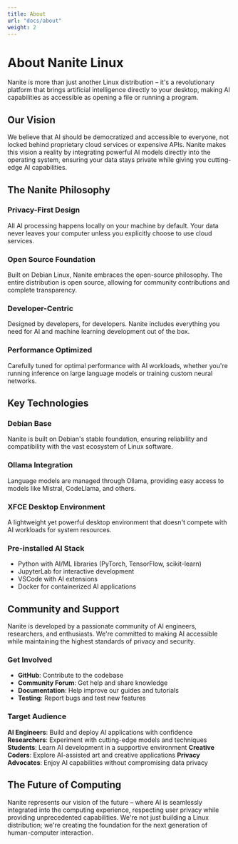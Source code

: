```yaml
---
title: About
url: "docs/about"
weight: 2
---
```


# About Nanite Linux

Nanite is more than just another Linux distribution – it's a revolutionary platform that brings artificial intelligence directly to your desktop, making AI capabilities as accessible as opening a file or running a program.

## Our Vision

We believe that AI should be democratized and accessible to everyone, not locked behind proprietary cloud services or expensive APIs. Nanite makes this vision a reality by integrating powerful AI models directly into the operating system, ensuring your data stays private while giving you cutting-edge AI capabilities.

## The Nanite Philosophy

### Privacy-First Design
All AI processing happens locally on your machine by default. Your data never leaves your computer unless you explicitly choose to use cloud services.

### Open Source Foundation
Built on Debian Linux, Nanite embraces the open-source philosophy. The entire distribution is open source, allowing for community contributions and complete transparency.

### Developer-Centric
Designed by developers, for developers. Nanite includes everything you need for AI and machine learning development out of the box.

### Performance Optimized
Carefully tuned for optimal performance with AI workloads, whether you're running inference on large language models or training custom neural networks.

## Key Technologies

### Debian Base
Nanite is built on Debian's stable foundation, ensuring reliability and compatibility with the vast ecosystem of Linux software.

### Ollama Integration
Language models are managed through Ollama, providing easy access to models like Mistral, CodeLlama, and others.

### XFCE Desktop Environment
A lightweight yet powerful desktop environment that doesn't compete with AI workloads for system resources.

### Pre-installed AI Stack
- Python with AI/ML libraries (PyTorch, TensorFlow, scikit-learn)
- JupyterLab for interactive development
- VSCode with AI extensions
- Docker for containerized AI applications

## Community and Support

Nanite is developed by a passionate community of AI engineers, researchers, and enthusiasts. We're committed to making AI accessible while maintaining the highest standards of privacy and security.

### Get Involved
- **GitHub**: Contribute to the codebase
- **Community Forum**: Get help and share knowledge
- **Documentation**: Help improve our guides and tutorials
- **Testing**: Report bugs and test new features

### Target Audience

**AI Engineers**: Build and deploy AI applications with confidence
**Researchers**: Experiment with cutting-edge models and techniques
**Students**: Learn AI development in a supportive environment
**Creative Coders**: Explore AI-assisted art and creative applications
**Privacy Advocates**: Enjoy AI capabilities without compromising data privacy

## The Future of Computing

Nanite represents our vision of the future – where AI is seamlessly integrated into the computing experience, respecting user privacy while providing unprecedented capabilities. We're not just building a Linux distribution; we're creating the foundation for the next generation of human-computer interaction. 